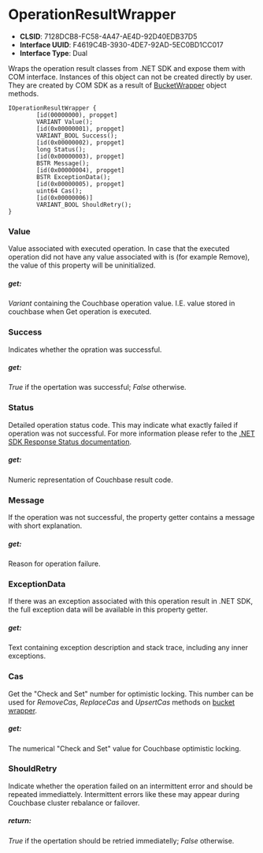 # OperationResultWrapper #
* **CLSID**: 7128DCB8-FC58-4A47-AE4D-92D40EDB37D5
* **Interface UUID**: F4619C4B-3930-4DE7-92AD-5EC0BD1CC017
* **Interface Type**: Dual

Wraps the operation result classes from .NET SDK and expose them with COM interface. Instances of this object can not be created directly by user. They are created by COM SDK as a result of [BucketWrapper](BucketWrapper.md) object methods.

````
IOperationResultWrapper {
        [id(00000000), propget]
        VARIANT Value();
        [id(0x00000001), propget]
        VARIANT_BOOL Success();
        [id(0x00000002), propget]
        long Status();
        [id(0x00000003), propget]
        BSTR Message();
        [id(0x00000004), propget]
        BSTR ExceptionData();
        [id(0x00000005), propget]
        uint64 Cas();
        [id(0x00000006)]
        VARIANT_BOOL ShouldRetry();
}
````


### Value ###
Value associated with executed operation. In case that the executed operation did not have any value associated with is (for example Remove), the value of this property will be uninitialized.

##### get: #####
*Variant* containing the Couchbase operation value. I.E. value stored in couchbase when Get operation is executed.


### Success ###
Indicates whether the opration was successful.

##### get: #####
*True* if the opertation was successful; *False* otherwise.


### Status ###
Detailed operation status code. This may indicate what exactly failed if operation was not successful. For more information please refer to the [.NET SDK Response Status documentation](http://docs.couchbase.com/sdk-api/couchbase-net-client-2.1.0/?topic=html/6a25fcd7-8827-5150-a120-7219769e482b.htm).

##### get: #####
Numeric representation of Couchbase result code.


### Message ###
If the operation was not successful, the property getter contains a message with short explanation.

##### get: #####
Reason for operation failure.


### ExceptionData ###
If there was an exception associated with this operation result in .NET SDK, the full exception data will be available in this property getter.

##### get: #####
Text containing exception description and stack trace, including any inner exceptions.


### Cas ###
Get the "Check and Set" number for optimistic locking. This number can be used for *RemoveCas*, *ReplaceCas* and *UpsertCas* methods on [bucket wrapper](BucketWrapper.md).

##### get: #####
The numerical "Check and Set" value for Couchbase optimistic locking.


### ShouldRetry ###
Indicate whether the operation failed on an intermittent error and should be repeated immediattely. Intermittent errors like these may appear during Couchbase cluster rebalance or failover.

##### return: #####
*True* if the opertation should be retried immediatelly; *False* otherwise.
